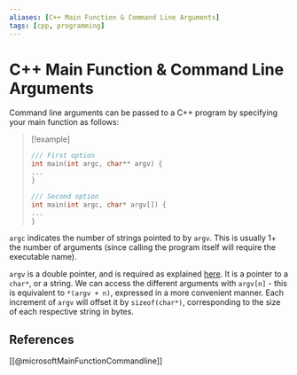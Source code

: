 ```yaml
---
aliases: [C++ Main Function & Command Line Arguments]
tags: [cpp, programming]
---
```

# C++ Main Function & Command Line Arguments

Command line arguments can be passed to a C++ program by specifying your main function as follows:

>[!example]
>```cpp
> /// First option
> int main(int argc, char** argv) {
> ...
> }
 >
 > /// Second option
> int main(int argc, char* argv[]) {
> ...
> }

`argc` indicates the number of strings pointed to by `argv`. This is usually 1+ the number of arguments (since calling the program itself will require the executable name).

`argv` is a double pointer, and is required as explained [here](https://stackoverflow.com/questions/7631282/pointer-to-pointer-with-argv/7638048). It is a pointer to a `char*`, or a string. We can access the different arguments with `argv[n]` - this is equivalent to `*(argv + n)`, expressed in a more convenient manner. Each increment of `argv` will offset it by `sizeof(char*)`, corresponding to the size of each respective string in bytes.

## References
[[@microsoftMainFunctionCommandline]]
